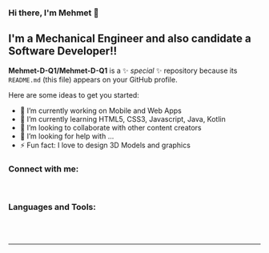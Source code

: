 ### Hi there, I'm Mehmet 👋
## I'm a Mechanical Engineer and also candidate a Software Developer!!

**Mehmet-D-Q1/Mehmet-D-Q1** is a ✨ _special_ ✨ repository because its `README.md` (this file) appears on your GitHub profile.

Here are some ideas to get you started:

- 🔭 I’m currently working on Mobile and Web Apps 
- 🌱 I’m currently learning HTML5, CSS3, Javascript, Java, Kotlin
- 👯 I’m looking to collaborate with other content creators
- 🤔 I’m looking for help with ...
- ⚡ Fun fact: I love to design 3D Models and graphics



### Connect with me:



<br />

### Languages and Tools:

<br />
<br />

---

